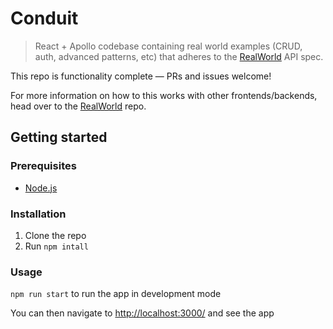 # Conduit

> React + Apollo codebase containing real world examples (CRUD, auth, advanced patterns, etc) that adheres to the [RealWorld](https://github.com/gothinkster/realworld-example-apps) API spec.

This repo is functionality complete — PRs and issues welcome!

For more information on how to this works with other frontends/backends, head over to the [RealWorld](https://github.com/gothinkster/realworld) repo.

## Getting started

### Prerequisites

* [Node.js](nodejs.org/)

### Installation

1. Clone the repo
2. Run `npm intall`

### Usage

`npm run start` to run the app in development mode

You can then navigate to <http://localhost:3000/> and see the app
